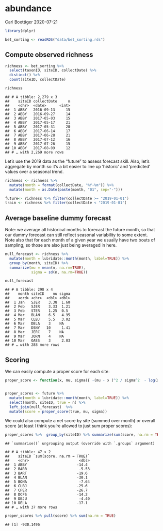 abundance
================
Carl Boettiger
2020-07-21

``` r
library(dplyr)
```

``` r
bet_sorting <- readRDS("data/bet_sorting.rds")
```

## Compute observed richness

``` r
richness <- bet_sorting %>%  
  select(taxonID, siteID, collectDate) %>%
  distinct() %>%
  count(siteID, collectDate)

richness
```

    ## # A tibble: 2,279 x 3
    ##    siteID collectDate     n
    ##    <chr>  <date>      <int>
    ##  1 ABBY   2016-09-13     15
    ##  2 ABBY   2016-09-27     14
    ##  3 ABBY   2017-05-03     15
    ##  4 ABBY   2017-05-17     21
    ##  5 ABBY   2017-05-31     20
    ##  6 ABBY   2017-06-14     17
    ##  7 ABBY   2017-06-28     21
    ##  8 ABBY   2017-07-12     16
    ##  9 ABBY   2017-07-26     15
    ## 10 ABBY   2017-08-09     12
    ## # … with 2,269 more rows

Let’s use the 2019 data as the “future” to assess forecast skill. Also,
let’s aggregate by month so it’s a bit easier to line up ‘historic’ and
‘predicted’ values over a seasonal trend.

``` r
richness <- richness %>% 
  mutate(month = format(collectDate, "%Y-%m")) %>%
  mutate(month = as.Date(paste(month, "01", sep="-")))

future<- richness %>% filter(collectDate >= "2019-01-01")
train <- richness %>% filter(collectDate < "2019-01-01")
```

## Average baseline dummy forecast

Note: we average all historical months to forecast the future month, so
that our dummy forecast can still reflect seasonal variability to some
extent. Note also that for each month of a given year we usually have
two bouts of sampling, so those are also just being averaged in here.

``` r
null_forecast <- richness %>% 
  mutate(month = lubridate::month(month, label=TRUE)) %>%
  group_by(month, siteID) %>%
  summarize(mu = mean(n, na.rm=TRUE),
            sigma = sd(n, na.rm=TRUE))

null_forecast
```

    ## # A tibble: 298 x 4
    ##    month siteID    mu sigma
    ##    <ord> <chr>  <dbl> <dbl>
    ##  1 Jan   SJER    3.38  1.60
    ##  2 Feb   SJER    3.33  1.21
    ##  3 Feb   STER    1.25  0.5 
    ##  4 Mar   BLAN    6.5   4.95
    ##  5 Mar   CLBJ    5.5   3.02
    ##  6 Mar   DELA    3    NA   
    ##  7 Mar   DSNY   10     1.41
    ##  8 Mar   JERC    7    NA   
    ##  9 Mar   JORN    4    NA   
    ## 10 Mar   OAES    3     2.83
    ## # … with 288 more rows

## Scoring

We can easily compute a proper score for each site:

``` r
proper_score <- function(x, mu, sigma){ -(mu - x )^2 / sigma^2  - log(sigma) }


proper_scores <- future %>%
  mutate(month = lubridate::month(month, label=TRUE)) %>%
  select(month, siteID, true = n) %>% 
  left_join(null_forecast)  %>%
  mutate(score = proper_score(true, mu, sigma))
```

We could also compute a net score by site (summed over month) or overall
score (at least I think you’re allowed to just sum proper scores):

``` r
proper_scores %>%  group_by(siteID) %>% summarize(sum(score, na.rm = TRUE))
```

    ## `summarise()` ungrouping output (override with `.groups` argument)

    ## # A tibble: 47 x 2
    ##    siteID `sum(score, na.rm = TRUE)`
    ##    <chr>                       <dbl>
    ##  1 ABBY                       -14.4 
    ##  2 BARR                        -5.53
    ##  3 BART                       -19.6 
    ##  4 BLAN                       -30.1 
    ##  5 BONA                        -7.64
    ##  6 CLBJ                       -25.6 
    ##  7 CPER                       -26.7 
    ##  8 DCFS                       -14.2 
    ##  9 DEJU                        -4.40
    ## 10 DELA                       -17.1 
    ## # … with 37 more rows

``` r
proper_scores %>% pull(score) %>% sum(na.rm = TRUE)
```

    ## [1] -930.1496
